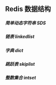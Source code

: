 ## Redis 数据结构
##### 简单动态字符串 SDS

##### 链表 linkedlist

##### 字典 dict

##### 跳跃表 skiplist

##### 整数集合 intset

